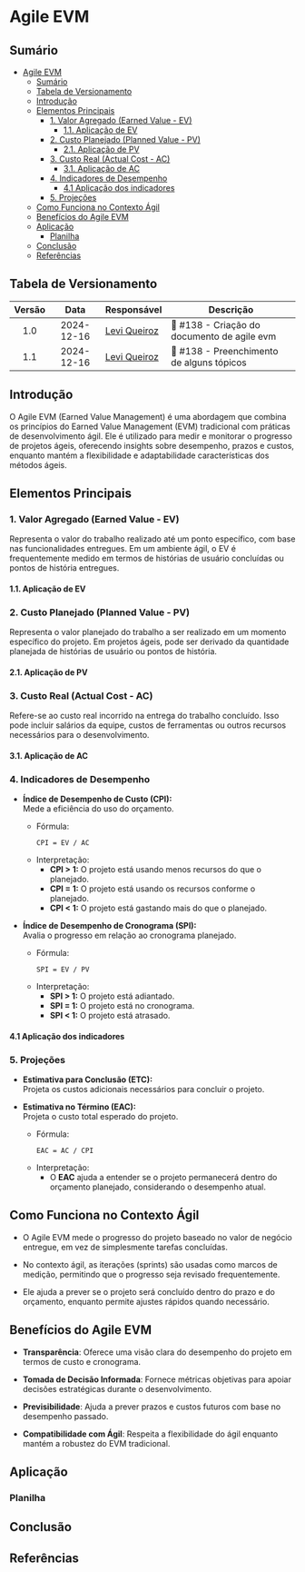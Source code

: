 # Agile EVM

## Sumário

- [Agile EVM](#agile-evm)
  - [Sumário](#sumário)
  - [Tabela de Versionamento](#tabela-de-versionamento)
  - [Introdução](#introdução)
  - [Elementos Principais](#elementos-principais)
    - [1. Valor Agregado (Earned Value - EV)](#1-valor-agregado-earned-value---ev)
      - [1.1. Aplicação de EV](#11-aplicação-de-ev)
    - [2. Custo Planejado (Planned Value - PV)](#2-custo-planejado-planned-value---pv)
      - [2.1. Aplicação de PV](#21-aplicação-de-pv)
    - [3. Custo Real (Actual Cost - AC)](#3-custo-real-actual-cost---ac)
      - [3.1. Aplicação de AC](#31-aplicação-de-ac)
    - [4. Indicadores de Desempenho](#4-indicadores-de-desempenho)
      - [4.1 Aplicação dos indicadores](#41-aplicação-dos-indicadores)
    - [5. Projeções](#5-projeções)
  - [Como Funciona no Contexto Ágil](#como-funciona-no-contexto-ágil)
  - [Benefícios do Agile EVM](#benefícios-do-agile-evm)
  - [Aplicação](#aplicação)
    - [Planilha](#planilha)
  - [Conclusão](#conclusão)
  - [Referências](#referências)

## Tabela de Versionamento

| Versão | Data       | Responsável  | Descrição                    |
| :------: | :----------: | ------------ | ---------------------------- |
|  1.0   | 2024-12-16 | [Levi Queiroz](https://github.com/LeviQ27) | :memo: #138 - Criação do documento de agile evm |
|  1.1   | 2024-12-16 | [Levi Queiroz](https://github.com/LeviQ27) | :memo: #138 - Preenchimento de alguns tópicos |


## Introdução

O Agile EVM (Earned Value Management) é uma abordagem que combina os princípios do Earned Value Management (EVM) tradicional com práticas de desenvolvimento ágil. Ele é utilizado para medir e monitorar o progresso de projetos ágeis, oferecendo insights sobre desempenho, prazos e custos, enquanto mantém a flexibilidade e adaptabilidade características dos métodos ágeis.

## Elementos Principais

### 1. Valor Agregado (Earned Value - EV)

Representa o valor do trabalho realizado até um ponto específico, com base nas funcionalidades entregues. Em um ambiente ágil, o EV é frequentemente medido em termos de histórias de usuário concluídas ou pontos de história entregues.

#### 1.1. Aplicação de EV

### 2. Custo Planejado (Planned Value - PV)

Representa o valor planejado do trabalho a ser realizado em um momento específico do projeto. Em projetos ágeis, pode ser derivado da quantidade planejada de histórias de usuário ou pontos de história.

#### 2.1. Aplicação de PV

### 3. Custo Real (Actual Cost - AC)

Refere-se ao custo real incorrido na entrega do trabalho concluído. Isso pode incluir salários da equipe, custos de ferramentas ou outros recursos necessários para o desenvolvimento.

#### 3.1. Aplicação de AC

### 4. Indicadores de Desempenho

- **Índice de Desempenho de Custo (CPI):**  
  Mede a eficiência do uso do orçamento.  
  - Fórmula:  
    ```
    CPI = EV / AC
    ```
  - Interpretação:  
    - **CPI > 1:** O projeto está usando menos recursos do que o planejado.  
    - **CPI = 1:** O projeto está usando os recursos conforme o planejado.  
    - **CPI < 1:** O projeto está gastando mais do que o planejado.  

- **Índice de Desempenho de Cronograma (SPI):**  
  Avalia o progresso em relação ao cronograma planejado.  
  - Fórmula:  
    ```
    SPI = EV / PV
    ```
  - Interpretação:  
    - **SPI > 1:** O projeto está adiantado.  
    - **SPI = 1:** O projeto está no cronograma.  
    - **SPI < 1:** O projeto está atrasado.  

#### 4.1 Aplicação dos indicadores

### 5. Projeções

- **Estimativa para Conclusão (ETC):**  
  Projeta os custos adicionais necessários para concluir o projeto.  

- **Estimativa no Término (EAC):**  
  Projeta o custo total esperado do projeto.  
  - Fórmula:  
    ```
    EAC = AC / CPI
    ```
  - Interpretação:  
    - O **EAC** ajuda a entender se o projeto permanecerá dentro do orçamento planejado, considerando o desempenho atual.  

## Como Funciona no Contexto Ágil

- O Agile EVM mede o progresso do projeto baseado no valor de negócio entregue, em vez de simplesmente tarefas concluídas.

- No contexto ágil, as iterações (sprints) são usadas como marcos de medição, permitindo que o progresso seja revisado frequentemente.

- Ele ajuda a prever se o projeto será concluído dentro do prazo e do orçamento, enquanto permite ajustes rápidos quando necessário.

## Benefícios do Agile EVM

- **Transparência**: Oferece uma visão clara do desempenho do projeto em termos de custo e cronograma.

- **Tomada de Decisão Informada**: Fornece métricas objetivas para apoiar decisões estratégicas durante o desenvolvimento.

- **Previsibilidade**: Ajuda a prever prazos e custos futuros com base no desempenho passado.

- **Compatibilidade com Ágil**: Respeita a flexibilidade do ágil enquanto mantém a robustez do EVM tradicional.

## Aplicação

### Planilha

## Conclusão

## Referências

